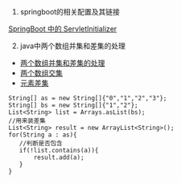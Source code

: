 1. springboot的相关配置及其链接

[SpringBoot 中的 ServletInitializer](https://blog.csdn.net/qq_28289405/article/details/81279742)

2. java中两个数组并集和差集的处理
 - [两个数组并集和差集的处理](https://www.cnblogs.com/wanying521/p/5179151.html)
 - [两个数组交集](https://www.cnblogs.com/ASPNET2008/p/6034561.html)
 - [元素差集](https://blog.csdn.net/qq_33172029/article/details/83627329)
 ```
String[] as = new String[]{"0","1","2","3"};
String[] bs = new String[]{"1","2"};
List<String> list = Arrays.asList(bs);
//用来装差集
List<String> result = new ArrayList<String>();
for(String a : as){
	//判断是否包含
	if(!list.contains(a)){
		result.add(a);
	}
}
```
